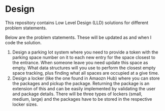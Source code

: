 # Design

This repository contains Low Level Design (LLD) solutions for different problem statements.

Below are the problem statements. These will be updated as and when I code the solution.

1. Design a parking lot system where you need to provide a token with the parking space number on it to each new entry for the space closest to the entrance. When someone leave you need update this space as empty. What data structures will you use to perform the closest empty space tracking, plus finding what all spaces are occupied at a give time.
2. Design a locker (like the one found in Amaozn Hub) where you can store the packages and pickup the package. Returning the package is an extension of this and can be easily implemented by validating the user and package details. There will be three types of lockers (small, medium, large) and the packages have to be stored in the respective locker sizes. 
